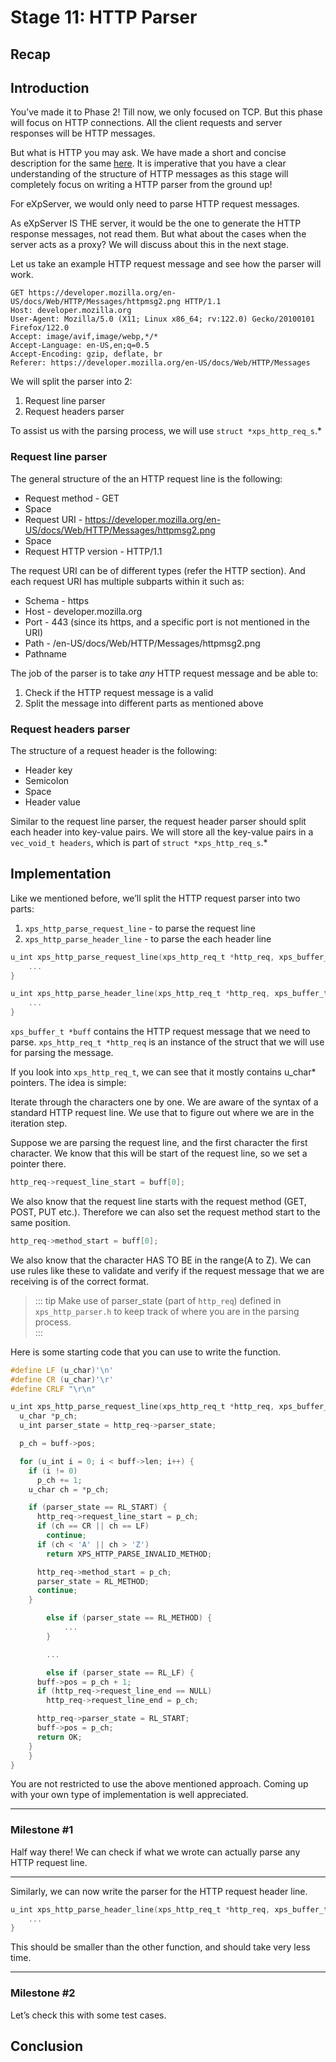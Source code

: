 # Stage 11: HTTP Parser

## Recap

## Introduction

You’ve made it to Phase 2! Till now, we only focused on TCP. But this phase will focus on HTTP connections. All the client requests and server responses will be HTTP messages.

But what is HTTP you may ask. We have made a short and concise description for the same [here](https://www.notion.so/HTTP-e93e4b23676d4d5c9e939e7ae835237a?pvs=21). It is imperative that you have a clear understanding of the structure of HTTP messages as this stage will completely focus on writing a HTTP parser from the ground up!

For eXpServer, we would only need to parse HTTP request messages.

As eXpServer IS THE server, it would be the one to generate the HTTP response messages, not read them. But what about the cases when the server acts as a proxy? We will discuss about this in the next stage.

Let us take an example HTTP request message and see how the parser will work.

```
GET https://developer.mozilla.org/en-US/docs/Web/HTTP/Messages/httpmsg2.png HTTP/1.1
Host: developer.mozilla.org
User-Agent: Mozilla/5.0 (X11; Linux x86_64; rv:122.0) Gecko/20100101 Firefox/122.0
Accept: image/avif,image/webp,*/*
Accept-Language: en-US,en;q=0.5
Accept-Encoding: gzip, deflate, br
Referer: https://developer.mozilla.org/en-US/docs/Web/HTTP/Messages
```

We will split the parser into 2:

1. Request line parser
2. Request headers parser

To assist us with the parsing process, we will use `struct *xps_http_req_s`.\*

### Request line parser

The general structure of the an HTTP request line is the following:

- Request method - GET
- Space
- Request URI - https://developer.mozilla.org/en-US/docs/Web/HTTP/Messages/httpmsg2.png
- Space
- Request HTTP version - HTTP/1.1

The request URI can be of different types (refer the HTTP section). And each request URI has multiple subparts within it such as:

- Schema - https
- Host - developer.mozilla.org
- Port - 443 (since its https, and a specific port is not mentioned in the URI)
- Path - /en-US/docs/Web/HTTP/Messages/httpmsg2.png
- Pathname

The job of the parser is to take _any_ HTTP request message and be able to:

1. Check if the HTTP request message is a valid
2. Split the message into different parts as mentioned above

### Request headers parser

The structure of a request header is the following:

- Header key
- Semicolon
- Space
- Header value

Similar to the request line parser, the request header parser should split each header into key-value pairs. We will store all the key-value pairs in a `vec_void_t headers`, which is part of `struct *xps_http_req_s`.\*

## Implementation

Like we mentioned before, we’ll split the HTTP request parser into two parts:

1. `xps_http_parse_request_line` - to parse the request line
2. `xps_http_parse_header_line` - to parse the each header line

```c
u_int xps_http_parse_request_line(xps_http_req_t *http_req, xps_buffer_t *buff) {
	...
}

u_int xps_http_parse_header_line(xps_http_req_t *http_req, xps_buffer_t *buff) {
	...
}
```

`xps_buffer_t *buff` contains the HTTP request message that we need to parse. `xps_http_req_t *http_req` is an instance of the struct that we will use for parsing the message.

If you look into `xps_http_req_t`, we can see that it mostly contains u_char\* pointers. The idea is simple:

Iterate through the characters one by one. We are aware of the syntax of a standard HTTP request line. We use that to figure out where we are in the iteration step.

Suppose we are parsing the request line, and the first character the first character. We know that this will be start of the request line, so we set a pointer there.

```c
http_req->request_line_start = buff[0];
```

We also know that the request line starts with the request method (GET, POST, PUT etc.). Therefore we can also set the request method start to the same position.

```c
http_req->method_start = buff[0];
```

We also know that the character HAS TO BE in the range(A to Z). We can use rules like these to validate and verify if the request message that we are receiving is of the correct format.

> ::: tip
> Make use of parser_state (part of `http_req`) defined in `xps_http_parser.h` to keep track of where you are in the parsing process.  
> :::

Here is some starting code that you can use to write the function.

```c
#define LF (u_char)'\n'
#define CR (u_char)'\r'
#define CRLF "\r\n"

u_int xps_http_parse_request_line(xps_http_req_t *http_req, xps_buffer_t *buff) {
  u_char *p_ch;
  u_int parser_state = http_req->parser_state;

  p_ch = buff->pos;

  for (u_int i = 0; i < buff->len; i++) {
    if (i != 0)
      p_ch += 1;
    u_char ch = *p_ch;

    if (parser_state == RL_START) {
      http_req->request_line_start = p_ch;
      if (ch == CR || ch == LF)
        continue;
      if (ch < 'A' || ch > 'Z')
        return XPS_HTTP_PARSE_INVALID_METHOD;

      http_req->method_start = p_ch;
      parser_state = RL_METHOD;
      continue;
    }

		else if (parser_state == RL_METHOD) {
			...
		}

		...

		else if (parser_state == RL_LF) {
      buff->pos = p_ch + 1;
      if (http_req->request_line_end == NULL)
        http_req->request_line_end = p_ch;

      http_req->parser_state = RL_START;
      buff->pos = p_ch;
      return OK;
    }
	}
}
```

You are not restricted to use the above mentioned approach. Coming up with your own type of implementation is well appreciated.

---

### Milestone #1

Half way there! We can check if what we wrote can actually parse any HTTP request line.

---

Similarly, we can now write the parser for the HTTP request header line.

```c
u_int xps_http_parse_header_line(xps_http_req_t *http_req, xps_buffer_t *buff) {
	...
}
```

This should be smaller than the other function, and should take very less time.

---

### Milestone #2

Let’s check this with some test cases.

## Conclusion
